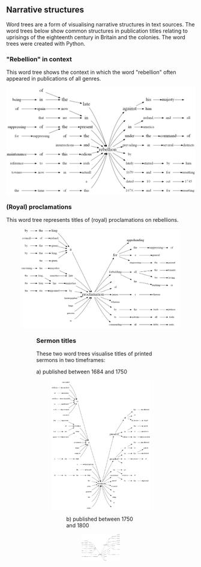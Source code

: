 
## Narrative structures

Word trees are a form of visualising narrative structures in text sources. The word trees below show common structures in publication titles relating to uprisings of the eighteenth century in Britain and the colonies. The word trees were created with Python. 

### "Rebellion" in context

This word tree shows the context in which the word "rebellion" often appeared in publications of all genres.

<img src="./charts/WordTreeRebellion.png" align="center" width="650"/>
  
### (Royal) proclamations

This word tree represents titles of (royal) proclamations on rebellions.
  
<figure>
<img src="./charts/WordTreeProclamation.png" align="center" width="650"/>
<figure/>
  
### Sermon titles

These two word trees visualise titles of printed sermons in two timeframes:

a) published between 1684 and 1750
  
<figure>
<img src="./charts/WordTreeSermons_1684-1750.png" align="center" width="650"/>
<figure/>
  
b) published between 1750 and 1800
  
<figure>
<img src="./charts/WordTreeSermons_1750-1800.png" align="center" width="650"/>
<figure/>
